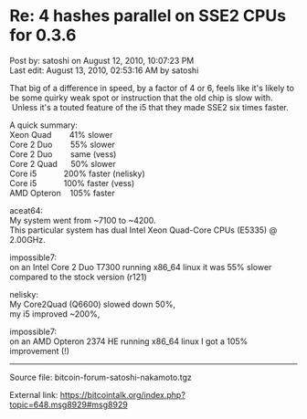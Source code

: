 # Re: 4 hashes parallel on SSE2 CPUs for 0.3.6

Post by: satoshi on August 12, 2010, 10:07:23 PM<br>
Last edit: August 13, 2010, 02:53:16 AM by satoshi

That big of a difference in speed, by a factor of 4 or 6, feels like it's likely to be some quirky weak spot or instruction that the old chip is slow with. &nbsp;Unless it's a touted feature of the i5 that they made SSE2 six times faster.

A quick summary:<br>
Xeon Quad&nbsp;&nbsp;&nbsp;&nbsp;&nbsp;&nbsp;&nbsp; 41% slower<br>
Core 2 Duo &nbsp;&nbsp;&nbsp;&nbsp;&nbsp;&nbsp;&nbsp;55% slower<br>
Core 2 Duo &nbsp;&nbsp;&nbsp;&nbsp;&nbsp;&nbsp;&nbsp;same (vess)<br>
Core 2 Quad &nbsp;&nbsp;&nbsp;&nbsp;&nbsp;50% slower<br>
Core i5 &nbsp;&nbsp;&nbsp;&nbsp;&nbsp;&nbsp;&nbsp;&nbsp;&nbsp;&nbsp;&nbsp;200% faster (nelisky)<br>
Core i5 &nbsp;&nbsp;&nbsp;&nbsp;&nbsp;&nbsp;&nbsp;&nbsp;&nbsp;&nbsp;&nbsp;100% faster (vess)<br>
AMD Opteron &nbsp;&nbsp;&nbsp;105% faster

aceat64:<br>
My system went from ~7100 to ~4200.<br>
This particular system has dual Intel Xeon Quad-Core CPUs (E5335) @ 2.00GHz.

impossible7:<br>
on an Intel Core 2 Duo T7300 running x86_64 linux it was 55% slower compared to the stock version (r121)

nelisky:<br>
My Core2Quad (Q6600) slowed down 50%,<br>
my i5 improved ~200%,

impossible7:<br>
on an AMD Opteron 2374 HE running x86_64 linux I got a 105% improvement (!)

---

Source file: bitcoin-forum-satoshi-nakamoto.tgz

External link: https://bitcointalk.org/index.php?topic=648.msg8929#msg8929
